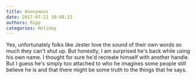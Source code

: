 ```yaml
---
title: Anonymous
date: 2017-07-21 10:48:13
authors: Ripp
categories: Holiday
---
```


 Yes, unfortunately folks like Jester love the sound of their own words so much they can't shut up.  But honestly, I am surprised he's back while using his own name.  I thought for sure he'd recreate himself with another handle.  But I guess he's simply too attached to who he imagines some people still believe he is and that there might be some truth to the things that he says.